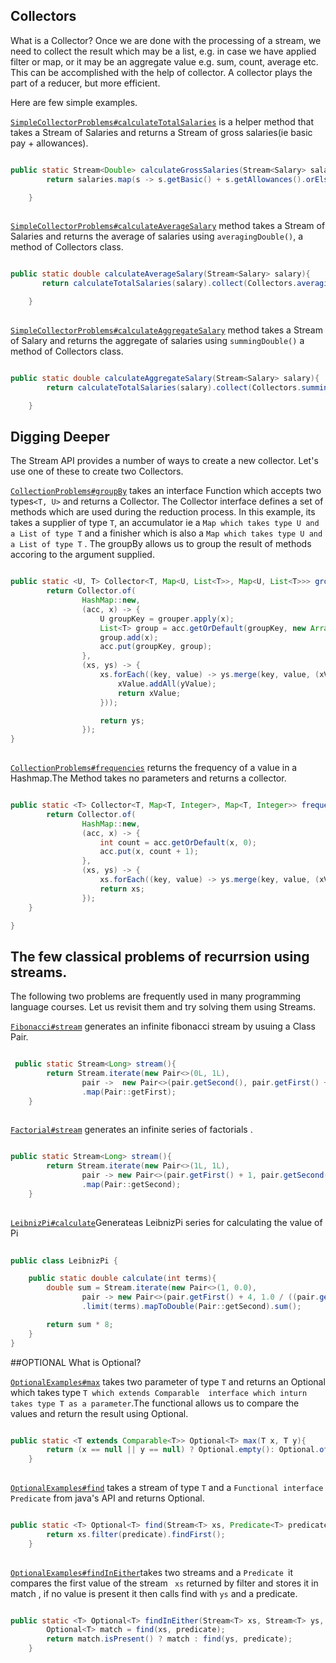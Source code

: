 ## Collectors
What is a Collector?
Once we are done with the processing of a stream, we need to collect the result which may be a list, e.g. in case we have applied filter or map, or it may be an aggregate value e.g. sum, count, average etc. This can be accomplished with the help of collector. A collector plays the part of a reducer, but more efficient. 

Here are few simple examples.

[`SimpleCollectorProblems#calculateTotalSalaries`]() is a helper method that takes a Stream of Salaries and returns a Stream of  gross salaries(ie basic pay + allowances). 

``` java

public static Stream<Double> calculateGrossSalaries(Stream<Salary> salaries){
        return salaries.map(s -> s.getBasic() + s.getAllowances().orElse(0.0));

    }
    
```

[`SimpleCollectorProblems#calculateAverageSalary`]() method takes a Stream of Salaries and returns the average of salaries using `averagingDouble()`, a method of Collectors class. 

```java

public static double calculateAverageSalary(Stream<Salary> salary){
       return calculateTotalSalaries(salary).collect(Collectors.averagingDouble(x -> x));

    }
    
```

[`SimpleCollectorProblems#calculateAggregateSalary`]() method takes a Stream of Salary and returns the aggregate of salaries using `summingDouble()` a method of Collectors class.

```java

public static double calculateAggregateSalary(Stream<Salary> salary){
        return calculateTotalSalaries(salary).collect(Collectors.summingDouble(x -> x));

    }

```

## Digging Deeper
The Stream API provides a number of ways to create a new collector. Let's use one of these to create two Collectors. 

[`CollectionProblems#groupBy`]() takes an interface Function which accepts two types`<T, U>` and returns a Collector. The Collector interface defines a set of methods which are used during the reduction process. In this example, its takes a supplier of type `T`, an accumulator ie a `Map which takes type U and a List of type T`  and a finisher which is also a `Map which takes type U and a List of type T` . The groupBy allows us to group the result of methods accoring to the argument supplied.

```java

public static <U, T> Collector<T, Map<U, List<T>>, Map<U, List<T>>> groupBy(Function<T, U> grouper){
        return Collector.of(
                HashMap::new,
                (acc, x) -> {
                    U groupKey = grouper.apply(x);
                    List<T> group = acc.getOrDefault(groupKey, new ArrayList<>());
                    group.add(x);
                    acc.put(groupKey, group);
                },
                (xs, ys) -> {
                    xs.forEach((key, value) -> ys.merge(key, value, (xValue, yValue) -> {
                        xValue.addAll(yValue);
                        return xValue;
                    }));

                    return ys;
                });
}
    
```

[`CollectionProblems#frequencies`]() returns the frequency of a value in a Hashmap.The Method takes no parameters and returns a collector.

```java

public static <T> Collector<T, Map<T, Integer>, Map<T, Integer>> frequencies(){
        return Collector.of(
                HashMap::new,
                (acc, x) -> {
                    int count = acc.getOrDefault(x, 0);
                    acc.put(x, count + 1);
                },
                (xs, ys) -> {
                    xs.forEach((key, value) -> ys.merge(key, value, (xValue, yValue) -> xValue + yValue));
                    return xs;
                });
    }

}

```

## The few classical problems of recurrsion using streams. 
The following two problems are frequently used in many  programming language courses. Let us revisit them and try solving them using Streams.

[`Fibonacci#stream`]() generates an infinite  fibonacci stream by usuing a Class Pair.

```java

 public static Stream<Long> stream(){
        return Stream.iterate(new Pair<>(0L, 1L),
                pair ->  new Pair<>(pair.getSecond(), pair.getFirst() + pair.getSecond()))
                .map(Pair::getFirst);
    }
    
```

[`Factorial#stream`]() generates an infinite  series of factorials .
 
```java

public static Stream<Long> stream(){
        return Stream.iterate(new Pair<>(1L, 1L),
                pair -> new Pair<>(pair.getFirst() + 1, pair.getSecond() * (pair.getFirst() + 1)))
                .map(Pair::getSecond);
    }
    
```

[`LeibnizPi#calculate`]()Generateas LeibnizPi series for calculating the value of Pi


```java
 
public class LeibnizPi {

    public static double calculate(int terms){
        double sum = Stream.iterate(new Pair<>(1, 0.0),
                pair -> new Pair<>(pair.getFirst() + 4, 1.0 / ((pair.getFirst() + 2) * pair.getFirst())))
                .limit(terms).mapToDouble(Pair::getSecond).sum();

        return sum * 8;
    }
}

```

##OPTIONAL
What is Optional?


[`OptionalExamples#max`]() takes two parameter of type `T` and returns an Optional which takes  type `T which extends Comparable  interface which inturn takes type T as a parameter`.The functional allows us to compare the values and return the result using Optional.  

```Java

public static <T extends Comparable<T>> Optional<T> max(T x, T y){
        return (x == null || y == null) ? Optional.empty(): Optional.of(x.compareTo(y) > 0 ? x : y);
    }
    
```

[`OptionalExamples#find`]() takes a stream of type `T` and a `Functional interface Predicate` from  java's API and returns Optional.

```java

public static <T> Optional<T> find(Stream<T> xs, Predicate<T> predicate){
        return xs.filter(predicate).findFirst();
    }
    
```

[`OptionalExamples#findInEither`]()takes two streams and a `Predicate `it compares the first value of the stream  ` xs` returned by filter and stores it in match , if no value is present it then calls find with `ys` and a predicate.

```java

public static <T> Optional<T> findInEither(Stream<T> xs, Stream<T> ys, Predicate<T> predicate){
        Optional<T> match = find(xs, predicate);
        return match.isPresent() ? match : find(ys, predicate);
    }
    
```